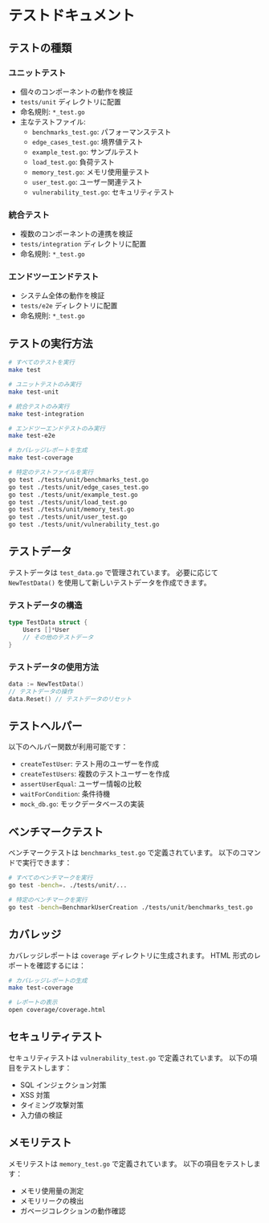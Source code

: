 # テストドキュメント

## テストの種類

### ユニットテスト

- 個々のコンポーネントの動作を検証
- `tests/unit` ディレクトリに配置
- 命名規則: `*_test.go`
- 主なテストファイル:
  - `benchmarks_test.go`: パフォーマンステスト
  - `edge_cases_test.go`: 境界値テスト
  - `example_test.go`: サンプルテスト
  - `load_test.go`: 負荷テスト
  - `memory_test.go`: メモリ使用量テスト
  - `user_test.go`: ユーザー関連テスト
  - `vulnerability_test.go`: セキュリティテスト

### 統合テスト

- 複数のコンポーネントの連携を検証
- `tests/integration` ディレクトリに配置
- 命名規則: `*_test.go`

### エンドツーエンドテスト

- システム全体の動作を検証
- `tests/e2e` ディレクトリに配置
- 命名規則: `*_test.go`

## テストの実行方法

```bash
# すべてのテストを実行
make test

# ユニットテストのみ実行
make test-unit

# 統合テストのみ実行
make test-integration

# エンドツーエンドテストのみ実行
make test-e2e

# カバレッジレポートを生成
make test-coverage

# 特定のテストファイルを実行
go test ./tests/unit/benchmarks_test.go
go test ./tests/unit/edge_cases_test.go
go test ./tests/unit/example_test.go
go test ./tests/unit/load_test.go
go test ./tests/unit/memory_test.go
go test ./tests/unit/user_test.go
go test ./tests/unit/vulnerability_test.go
```

## テストデータ

テストデータは `test_data.go` で管理されています。
必要に応じて `NewTestData()` を使用して新しいテストデータを作成できます。

### テストデータの構造

```go
type TestData struct {
    Users []*User
    // その他のテストデータ
}
```

### テストデータの使用方法

```go
data := NewTestData()
// テストデータの操作
data.Reset() // テストデータのリセット
```

## テストヘルパー

以下のヘルパー関数が利用可能です：

- `createTestUser`: テスト用のユーザーを作成
- `createTestUsers`: 複数のテストユーザーを作成
- `assertUserEqual`: ユーザー情報の比較
- `waitForCondition`: 条件待機
- `mock_db.go`: モックデータベースの実装

## ベンチマークテスト

ベンチマークテストは `benchmarks_test.go` で定義されています。
以下のコマンドで実行できます：

```bash
# すべてのベンチマークを実行
go test -bench=. ./tests/unit/...

# 特定のベンチマークを実行
go test -bench=BenchmarkUserCreation ./tests/unit/benchmarks_test.go
```

## カバレッジ

カバレッジレポートは `coverage` ディレクトリに生成されます。
HTML 形式のレポートを確認するには：

```bash
# カバレッジレポートの生成
make test-coverage

# レポートの表示
open coverage/coverage.html
```

## セキュリティテスト

セキュリティテストは `vulnerability_test.go` で定義されています。
以下の項目をテストします：

- SQL インジェクション対策
- XSS 対策
- タイミング攻撃対策
- 入力値の検証

## メモリテスト

メモリテストは `memory_test.go` で定義されています。
以下の項目をテストします：

- メモリ使用量の測定
- メモリリークの検出
- ガベージコレクションの動作確認
